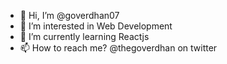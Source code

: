 - 👋 Hi, I’m @goverdhan07
- 👀 I’m interested in Web Development
- 🌱 I’m currently learning Reactjs
- 📫 How to reach me? @thegoverdhan on twitter

<!---
goverdhan07/goverdhan07 is a ✨ special ✨ repository because its `README.md` (this file) appears on your GitHub profile.
You can click the Preview link to take a look at your changes.
--->
